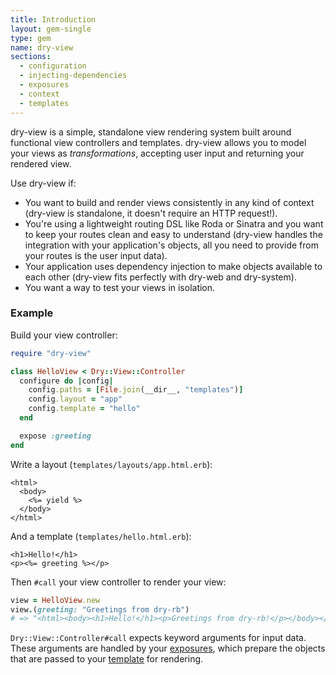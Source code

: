 ```yaml
---
title: Introduction
layout: gem-single
type: gem
name: dry-view
sections:
  - configuration
  - injecting-dependencies
  - exposures
  - context
  - templates
---
```


dry-view is a simple, standalone view rendering system built around functional view controllers and templates. dry-view allows you to model your views as _transformations_, accepting user input and returning your rendered view.

Use dry-view if:

- You want to build and render views consistently in any kind of context (dry-view is standalone, it doesn't require an HTTP request!).
- You're using a lightweight routing DSL like Roda or Sinatra and you want to keep your routes clean and easy to understand (dry-view handles the integration with your application's objects, all you need to provide from your routes is the user input data).
- Your application uses dependency injection to make objects available to each other (dry-view fits perfectly with dry-web and dry-system).
- You want a way to test your views in isolation.

### Example

Build your view controller:

```ruby
require "dry-view"

class HelloView < Dry::View::Controller
  configure do |config|
    config.paths = [File.join(__dir__, "templates")]
    config.layout = "app"
    config.template = "hello"
  end

  expose :greeting
end
```

Write a layout (`templates/layouts/app.html.erb`):

```erb
<html>
  <body>
    <%= yield %>
  </body>
</html>
```

And a template (`templates/hello.html.erb`):

```
<h1>Hello!</h1>
<p><%= greeting %></p>
```

Then `#call` your view controller to render your view:

```ruby
view = HelloView.new
view.(greeting: "Greetings from dry-rb")
# => "<html><body><h1>Hello!</h1><p>Greetings from dry-rb!</p></body></html>
```

`Dry::View::Controller#call` expects keyword arguments for input data. These arguments are handled by your [exposures](/gems/dry-view/exposures/), which prepare the objects that are passed to your [template](/gems/dry-view/) for rendering.
